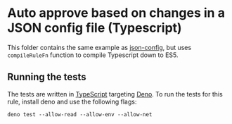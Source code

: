 # Auto approve based on changes in a JSON config file (Typescript)

This folder contains the same example as [json-config](/json-config), but uses `compileRuleFn` function to compile
Typescript down to ES5.


## Running the tests

The tests are written in [TypeScript](https://www.typescriptlang.org/) targeting [Deno](https://deno.land/). To run the
tests for this rule, install deno and use the following flags:

```
deno test --allow-read --allow-env --allow-net
```
